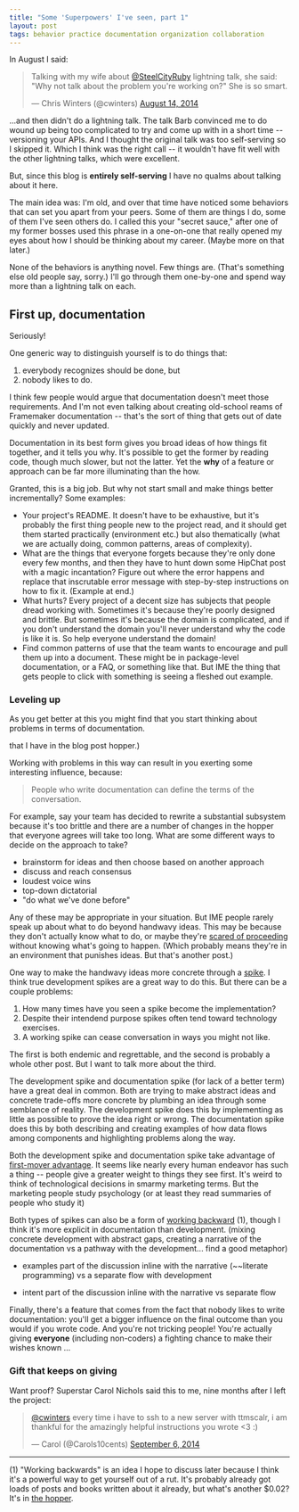 ```yaml
---
title: "Some 'Superpowers' I've seen, part 1"
layout: post
tags: behavior practice documentation organization collaboration
---
```


In August I said:

<blockquote class="twitter-tweet" lang="en"><p>Talking with my wife about <a href="https://twitter.com/SteelCityRuby">@SteelCityRuby</a> lightning talk, she said: &quot;Why not talk about the problem you&#39;re working on?&quot; She is so smart.</p>&mdash; Chris Winters (@cwinters) <a href="https://twitter.com/cwinters/status/499738747945361408">August 14, 2014</a></blockquote>
<script async src="//platform.twitter.com/widgets.js" charset="utf-8"></script>

...and then didn't do a lightning talk. The talk Barb convinced me to do wound
up being too complicated to try and come up with in a short time -- versioning
your APIs. And I thought the original talk was too self-serving so I skipped it.
Which I think was the right call -- it wouldn't have fit well with the other
lightning talks, which were excellent.

But, since this blog is **entirely self-serving** I have no qualms about
talking about it here.

The main idea was: I'm old, and over that time have noticed some behaviors that
can set you apart from your peers. Some of them are things I do, some of them
I've seen others do. I called this your "secret sauce," after one of my former
bosses used this phrase in a one-on-one that really opened my eyes about how I
should be thinking about my career. (Maybe more on that later.)

None of the behaviors is anything novel. Few things are. (That's something else
old people say, sorry.) I'll go through them one-by-one and spend way more than
a lightning talk on each.

## First up, documentation

Seriously!

One generic way to distinguish yourself is to do things that:

1. everybody recognizes should be done, but 
2. nobody likes to do.

I think few people would argue that documentation doesn't meet those
requirements. And I'm not even talking about creating old-school reams of
Framemaker documentation -- that's the sort of thing that gets out of date
quickly and never updated. 

Documentation in its best form gives you broad ideas of how things fit
together, and it tells you why. It's possible to get the former by reading
code, though much slower, but not the latter. Yet the **why** of a feature or
approach can be far more illuminating than the how.

Granted, this is a big job. But why not start small and make things better
incrementally? Some examples:

* Your project's README. It doesn't have to be exhaustive, but it's probably the
  first thing people new to the project read, and it should get them started
  practically (environment etc.) but also thematically (what we are 
  actually doing, common patterns, areas of complexity).
* What are the things that everyone forgets because they're only done
  every few months, and then they have to hunt down some HipChat post 
  with a magic incantation? Figure out where the error happens and replace 
  that inscrutable error message with step-by-step instructions on 
  how to fix it. (Example at end.)
* What hurts? Every project of a decent size has subjects that people
  dread working with. Sometimes it's because they're poorly designed
  and brittle. But sometimes it's because the domain is complicated,
  and if you don't understand the domain you'll never understand why
  the code is like it is. So help everyone understand the domain!
* Find common patterns of use that the team wants to encourage and pull them
  up into a document. These might be in package-level documentation,
  or a FAQ, or something like that. But IME the thing that gets people to 
  click with something is seeing a fleshed out example.

### Leveling up

As you get better at this you might find that you start thinking about problems
in terms of documentation. 

that I have in the blog post hopper.)

Working with problems in this way can result in you exerting some interesting
influence, because:

> People who write documentation can define the terms of the conversation.

For example, say your team has decided to rewrite a substantial subsystem
because it's too brittle and there are a number of changes in the hopper that
everyone agrees will take too long. What are some different ways to decide on
the approach to take?

- brainstorm for ideas and then choose based on another approach
- discuss and reach consensus
- loudest voice wins
- top-down dictatorial
- "do what we've done before"

Any of these may be appropriate in your situation. But IME people rarely speak
up about what to do beyond handwavy ideas. This may be because they don't
actually know what to do, or maybe they're 
[scared of proceeding](http://www.infoq.com/presentations/Embracing-Uncertainty)
without knowing what's going to happen. (Which probably means they're in an
environment that punishes ideas. But that's another post.)

One way to make the handwavy ideas more concrete through a 
[spike](https://www.scrumalliance.org/community/articles/2013/march/spikes-and-the-effort-to-grief-ratio).
I think true development spikes are a great way to do this. But there can be a
couple problems:

1. How many times have you seen a spike become the implementation?
2. Despite their intendend purpose spikes often tend toward technology exercises.
3. A working spike can cease conversation in ways you might not like.

The first is both endemic and regrettable, and the second is probably 
a whole other post. But I want to talk more about the third. 

The development spike and documentation spike (for lack of a better term) have
a great deal in common. Both are trying to make abstract ideas and concrete
trade-offs more concrete by plumbing an idea through some semblance of reality.
The development spike does this by implementing as little as possible to prove
the idea right or wrong. The documentation spike does this by both describing
and creating examples of how data flows among components and highlighting
problems along the way.

Both the development spike and documentation spike take advantage of
[first-mover advantage](http://en.wikipedia.org/wiki/First-mover_advantage).
It seems like nearly every human endeavor has such a thing -- people
give a greater weight to things they see first. It's weird to think of 
technological decisions in smarmy marketing terms. But the marketing people study
psychology (or at least they read summaries of people who study it)

Both types of spikes can also be a form of 
[working backward](http://www.allthingsdistributed.com/2006/11/working_backwards.html) (1), 
though I think it's more explicit in documentation than development.  (mixing
concrete development with abstract gaps, creating a narrative of the
documentation vs a pathway with the development... find a good metaphor)

- examples part of the discussion inline with the narrative (~~literate
  programming) vs a separate flow with development

- intent part of the discussion inline with the narrative vs separate flow

Finally, there's a feature that comes from the fact that nobody likes
to write documentation: you'll get a bigger influence on the final outcome
than you would if you wrote code. And you're not tricking people! You're
actually giving **everyone** (including non-coders) a fighting chance to make
their wishes known ...

### Gift that keeps on giving

Want proof? Superstar Carol Nichols said this to me, nine months after I left the project:

<blockquote class="twitter-tweet" lang="en"><p><a href="https://twitter.com/cwinters">@cwinters</a> every time 
i have to ssh to a new server with ttmscalr, i am thankful for the amazingly helpful 
instructions you wrote &lt;3 :)</p>&mdash; Carol (@Carols10cents) <a href="https://twitter.com/Carols10cents/status/508242232429019136">September 6, 2014</a></blockquote>

----

(1) "Working backwards" is an idea I hope to discuss later because I think it's
a powerful way to get yourself out of a rut. It's probably already got loads of
posts and books written about it already, but what's another $0.02? It's in 
[the hopper](https://github.com/cwinters/cwinters.github.io/blob/master/ideas.md).
